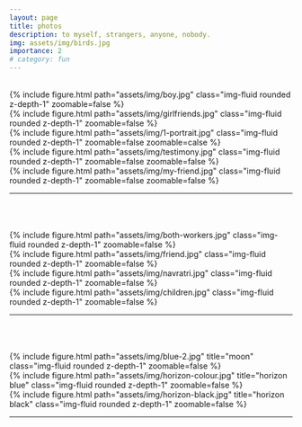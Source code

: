 ```yaml
---
layout: page
title: photos
description: to myself, strangers, anyone, nobody.
img: assets/img/birds.jpg
importance: 2
# category: fun
---
```


<br>

<div class="container">
  <div class="row">
      <div class="col-sm mt-3 mt-md-0">
        {% include figure.html path="assets/img/boy.jpg" class="img-fluid rounded z-depth-1" zoomable=false %}
    </div>
    <div class="col-sm mt-3 mt-md-0">
        {% include figure.html path="assets/img/girlfriends.jpg" class="img-fluid rounded z-depth-1" zoomable=false %}
    </div>
  </div>
</div>

<div class="container">
  <div class="row">
    <div class="col-sm mt-3 mt-md-0">
        {% include figure.html path="assets/img/1-portrait.jpg" class="img-fluid rounded z-depth-1" zoomable=false zoomable=calse %}
    </div>
    <div class="col-sm mt-3 mt-md-0">
        {% include figure.html path="assets/img/testimony.jpg" class="img-fluid rounded z-depth-1" zoomable=false zoomable=false %}
    </div>
    <div class="col-sm mt-3 mt-md-0">
        {% include figure.html path="assets/img/my-friend.jpg" class="img-fluid rounded z-depth-1" zoomable=false zoomable=false %}
    </div>
  </div>
</div>


<hr>
<br>
<br>
<br>

<div class="container">
  <div class="row">
    <div class="col-sm mt-3 mt-md-0">
        {% include figure.html path="assets/img/both-workers.jpg" class="img-fluid rounded z-depth-1" zoomable=false %}
    </div>
    <div class="col-sm mt-3 mt-md-0">
        {% include figure.html path="assets/img/friend.jpg" class="img-fluid rounded z-depth-1" zoomable=false %}
    </div>
  </div>
</div>

<div class="container">
  <div class="row">
    <div class="col-sm-8 mt-3 mt-md-0">
        {% include figure.html path="assets/img/navratri.jpg" class="img-fluid rounded z-depth-1" zoomable=false %}
    </div>
    <div class="col-sm-4 mt-3 mt-md-0">
        {% include figure.html path="assets/img/children.jpg" class="img-fluid rounded z-depth-1" zoomable=false %}
    </div>
  </div>
</div>

<hr>
<br>
<br>
<br>

<div class="row">
    <div class="col-sm mt-3 mt-md-0">
        {% include figure.html path="assets/img/blue-2.jpg" title="moon" class="img-fluid rounded z-depth-1" zoomable=false %}
    </div>
    <div class="col-sm mt-3 mt-md-0">
        {% include figure.html path="assets/img/horizon-colour.jpg" title="horizon blue" class="img-fluid rounded z-depth-1" zoomable=false %}
    </div>
    <div class="col-sm mt-3 mt-md-0">
        {% include figure.html path="assets/img/horizon-black.jpg" title="horizon black" class="img-fluid rounded z-depth-1" zoomable=false %}
    </div>
</div>

<hr>
<br>
<br>
<br>
